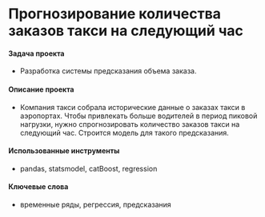 # Прогнозирование количества заказов такси на следующий час

#### Задача проекта

- Разработка системы предсказания объема заказа.

#### Описание проекта

- Компания такси собрала исторические данные о заказах такси в аэропортах. Чтобы привлекать больше водителей в период пиковой нагрузки, нужно спрогнозировать количество заказов такси на следующий час. Строится модель для такого предсказания.

#### Использованные инструменты

- pandas, statsmodel, catBoost, regression

#### Ключевые слова

- временные ряды, регрессия, предсказания